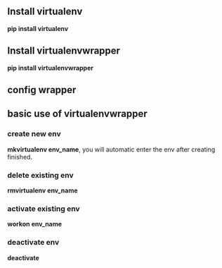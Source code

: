 ## Install virtualenv

**pip install virtualenv**

## Install virtualenvwrapper

**pip install virtualenvwrapper**

## config wrapper



## basic use of virtualenvwrapper

### create new env

**mkvirtualenv env_name**,  you will automatic enter the env after creating finished.

### delete existing env

**rmvirtualenv env_name**

### activate existing env

**workon env_name**

### deactivate env

**deactivate**




